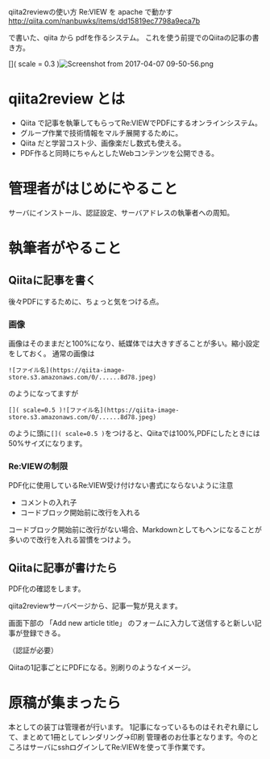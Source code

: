 qiita2reviewの使い方
Re:VIEW を apache で動かす
http://qiita.com/nanbuwks/items/dd15819ec7798a9eca7b

で書いた、qiita から pdfを作るシステム。
これを使う前提でのQiitaの記事の書き方。

[]( scale = 0.3 )![Screenshot from 2017-04-07 09-50-56.png](https://qiita-image-store.s3.amazonaws.com/0/139524/80cbc196-d4ef-b880-733c-54d0a8aa45bb.png)

# qiita2review とは

- Qiita で記事を執筆してもらってRe:VIEWでPDFにするオンラインシステム。
- グループ作業で技術情報をマルチ展開するために。
- Qiita だと学習コスト少、画像楽だし数式も使える。
- PDF作ると同時にちゃんとしたWebコンテンツを公開できる。

# 管理者がはじめにやること

サーバにインストール、認証設定、サーバアドレスの執筆者への周知。

# 執筆者がやること

## Qiitaに記事を書く

後々PDFにするために、ちょっと気をつける点。

### 画像
画像はそのままだと100%になり、紙媒体では大きすぎることが多い。縮小設定をしておく。
通常の画像は

```
![ファイル名](https://qiita-image-store.s3.amazonaws.com/0/......8d78.jpeg)
```

のようになってますが

```
[]( scale=0.5 )![ファイル名](https://qiita-image-store.s3.amazonaws.com/0/......8d78.jpeg)

```
のように頭に```[]( scale=0.5 )```をつけると、Qiitaでは100%,PDFにしたときには50%サイズになります。


### Re:VIEWの制限

PDF化に使用しているRe:VIEW受け付けない書式にならないように注意
- コメントの入れ子
- コードブロック開始前に改行を入れる

コードブロック開始前に改行がない場合、Markdownとしてもヘンになることが多いので改行を入れる習慣をつけよう。


## Qiitaに記事が書けたら

PDF化の確認をします。

qiita2reviewサーバページから、記事一覧が見えます。

画面下部の
「Add new article title」
のフォームに入力して送信すると新しい記事が登録できる。

（認証が必要）

Qiitaの1記事ごとにPDFになる。別刷りのようなイメージ。

# 原稿が集まったら


本としての装丁は管理者が行います。
1記事になっているものはそれぞれ章にして、まとめて1冊としてレンダリング→印刷
管理者のお仕事となります。今のところはサーバにsshログインしてRe:VIEWを使って手作業です。

